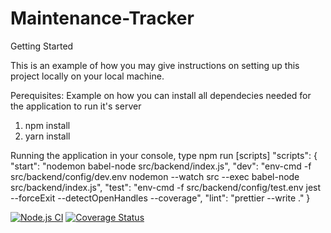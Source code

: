 # Maintenance-Tracker

Getting Started

This is an example of how you may give instructions on setting up this project locally on your local machine.

Perequisites:
  Example on how you can install all dependecies needed for the application to run it's server
  1. npm install
  2. yarn install

Running the application
  in your console, type npm run [scripts]
      "scripts": {
        "start": "nodemon babel-node src/backend/index.js",
        "dev": "env-cmd -f src/backend/config/dev.env nodemon --watch src --exec babel-node src/backend/index.js",
        "test": "env-cmd -f src/backend/config/test.env  jest --forceExit --detectOpenHandles --coverage",
        "lint": "prettier --write ."
    }

[![Node.js CI](https://github.com/don336/Maintenance-Tracker/actions/workflows/node.js.yml/badge.svg)](https://github.com/don336/Maintenance-Tracker/actions/workflows/node.js.yml)
[![Coverage Status](https://coveralls.io/repos/github/don336/Maintenance-Tracker/badge.svg?branch=main)](https://coveralls.io/github/don336/Maintenance-Tracker?branch=main)

